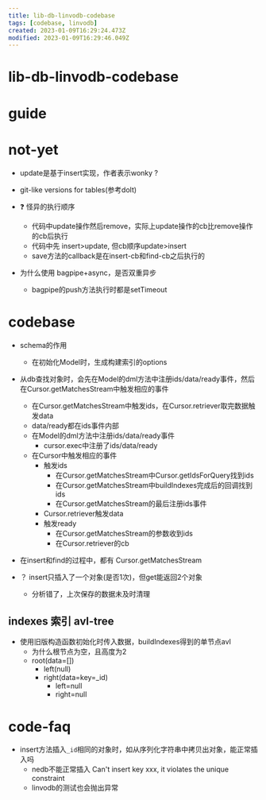```yaml
---
title: lib-db-linvodb-codebase
tags: [codebase, linvodb]
created: 2023-01-09T16:29:24.473Z
modified: 2023-01-09T16:29:46.049Z
---
```


# lib-db-linvodb-codebase

# guide

# not-yet
- update是基于insert实现，作者表示wonky ?

- git-like versions for tables(参考dolt)

- ❓ 怪异的执行顺序
  - 代码中update操作然后remove，实际上update操作的cb比remove操作的cb后执行
  - 代码中先 insert>update, 但cb顺序update>insert
  - save方法的callback是在insert-cb和find-cb之后执行的

- 为什么使用 bagpipe+async，是否双重异步
  - bagpipe的push方法执行时都是setTimeout
# codebase
- schema的作用
  - 在初始化Model时，生成构建索引的options

- 从db查找对象时，会先在Model的dml方法中注册ids/data/ready事件，然后在Cursor.getMatchesStream中触发相应的事件
  - 在Cursor.getMatchesStream中触发ids，在Cursor.retriever取完数据触发data
  - data/ready都在ids事件内部
  - 在Model的dml方法中注册ids/data/ready事件
    - cursor.exec中注册了ids/data/ready
  - 在Cursor中触发相应的事件
    - 触发ids
      - 在Cursor.getMatchesStream中Cursor.getIdsForQuery找到ids
      - 在Cursor.getMatchesStream中buildIndexes完成后的回调找到ids
      - 在Cursor.getMatchesStream的最后注册ids事件
    - Cursor.retriever触发data
    - 触发ready
      - 在Cursor.getMatchesStream的参数收到ids
      - 在Cursor.retriever的cb

- 在insert和find的过程中，都有  Cursor.getMatchesStream

- ？ insert只插入了一个对象(是否1次)，但get能返回2个对象
  - 分析错了，上次保存的数据未及时清理

## indexes 索引 avl-tree

- 使用旧版构造函数初始化时传入数据，buildIndexes得到的单节点avl
  - 为什么根节点为空，且高度为2
  - root(data=[])
    - left(null)
    - right(data=key=_id)
      - left=null
      - right=null
# code-faq
- insert方法插入`_id`相同的对象时，如从序列化字符串中拷贝出对象，能正常插入吗
  - nedb不能正常插入 Can't insert key xxx, it violates the unique constraint
  - linvodb的测试也会抛出异常
